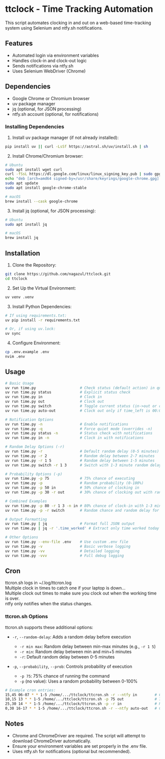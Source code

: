 # ttclock - Time Tracking Automation

This script automates clocking in and out on a web-based time-tracking system using Selenium and ntfy.sh notifications.

## Features

 - Automated login via environment variables
 - Handles clock-in and clock-out logic
 - Sends notifications via ntfy.sh
 - Uses Selenium WebDriver (Chrome)

## Dependencies

- Google Chrome or Chromium browser
- uv package manager
- jq (optional, for JSON processing)
- ntfy.sh account (optional, for notifications)

### Installing Dependencies

1. Install uv package manager (if not already installed):
```bash
pip install uv || curl -LsSf https://astral.sh/uv/install.sh | sh
```

2. Install Chrome/Chromium browser:
```bash
# Ubuntu
sudo apt install wget curl
curl -fSsL https://dl.google.com/linux/linux_signing_key.pub | sudo gpg --dearmor -o /usr/share/keyrings/google-chrome.gpg
echo "deb [arch=amd64 signed-by=/usr/share/keyrings/google-chrome.gpg] http://dl.google.com/linux/chrome/deb/ stable main" | sudo tee /etc/apt/sources.list.d/google-chrome.list
sudo apt update
sudo apt install google-chrome-stable

# macOS
brew install --cask google-chrome
```

3. Install jq (optional, for JSON processing):
```bash
# Ubuntu
sudo apt install jq

# macOS
brew install jq
```

## Installation

1. Clone the Repository:
```bash
git clone https://github.com/nagazul/ttclock.git
cd ttclock
```

2. Set Up the Virtual Environment:
```bash
uv venv .venv
```

3. Install Python Dependencies:
```bash
# If using requirements.txt:
uv pip install -r requirements.txt

# Or, if using uv.lock:
uv sync
```

4. Configure Environment:
```bash
cp .env.example .env
nvim .env
```

## Usage

```bash
# Basic Usage
uv run time.py                    # Check status (default action) in quiet mode
uv run time.py status             # Explicit status check
uv run time.py in                 # Clock in
uv run time.py out                # Clock out
uv run time.py switch             # Toggle current status (in->out or out->in)
uv run time.py auto-out           # Clock out only if time_left is 00:00:00

# Notification Options
uv run time.py -n                 # Enable notifications
uv run time.py -q                 # Force quiet mode (overrides -n)
uv run time.py status -n          # Status check with notifications
uv run time.py in -n              # Clock in with notifications

# Random Delay Options (-r)
uv run time.py -r                 # Default random delay (0-5 minutes)
uv run time.py -r 2               # Random delay between 2-7 minutes
uv run time.py -r 1 5             # Random delay between 1-5 minutes
uv run time.py switch -r 1 3      # Switch with 1-3 minute random delay

# Probability Options (-p)
uv run time.py -p 75              # 75% chance of executing
uv run time.py -p                 # Random probability (0-100%)
uv run time.py -p 50 in           # 50% chance of clocking in
uv run time.py -p 30 -r out       # 30% chance of clocking out with random delay

# Combined Examples
uv run time.py -p 80 -r 1 3 -n in # 80% chance of clock-in with 1-3 min delay and notifications
uv run time.py -p -r switch       # Random chance and random delay for status switch

# Output Formatting
uv run time.py | jq               # Format full JSON output
uv run time.py | jq -r '.time_worked' # Extract only time worked today

# Other Options
uv run time.py --env-file .env    # Use custom .env file
uv run time.py -v                 # Basic verbose logging
uv run time.py -vv                # Detailed logging
uv run time.py -vvv               # Full debug logging
```

## Cron
ttcron.sh logs in ~/.log/ttcron.log  
Multiple clock in times to catch one if your laptop is down...  
Multiple clock out times to make sure you clock out when the working time is over.    
ntfy only notifies when the status changes.  

### ttcron.sh Options

ttcron.sh supports these additional options:

- `-r`, `--random-delay`: Adds a random delay before execution
  - `-r min max`: Random delay between min-max minutes (e.g., `-r 1 5`)
  - `-r min`: Random delay between min and min+5 minutes
  - `-r`: Default random delay between 0-5 minutes

- `-p`, `--probability`, `--prob`: Controls probability of execution
  - `-p 75`: 75% chance of running the command
  - `-p` (no value): Uses a random probability between 0-100%

```bash
# Example cron entries:
15,45 06-07 * * 1-5 /home/.../ttclock/ttcron.sh -r --ntfy in        # Clock in with random delay
10,15 13 * * 1-5 /home/.../ttclock/ttcron.sh -p 75 out              # 75% chance to clock out at lunchtime
25,30 14 * * 1-5 /home/.../ttclock/ttcron.sh -p -r in               # Random chance with random delay
0,30 16-17 * * 1-5 /home/.../ttclock/ttcron.sh -r --ntfy auto-out   # Clock out with random delay
```

## Notes

 - Chrome and ChromeDriver are required. The script will attempt to download ChromeDriver automatically.
 - Ensure your environment variables are set properly in the .env file.
 - Uses ntfy.sh for notifications (optional but recommended).
